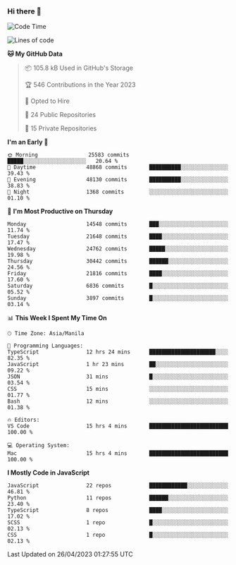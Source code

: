 ### Hi there 👋

<!--START_SECTION:waka-->
![Code Time](http://img.shields.io/badge/Code%20Time-218%20hrs%2053%20mins-blue)

![Lines of code](https://img.shields.io/badge/From%20Hello%20World%20I%27ve%20Written-57.0%20million%20lines%20of%20code-blue)

**🐱 My GitHub Data** 

> 📦 105.8 kB Used in GitHub's Storage 
 > 
> 🏆 546 Contributions in the Year 2023
 > 
> 💼 Opted to Hire
 > 
> 📜 24 Public Repositories 
 > 
> 🔑 15 Private Repositories 
 > 
**I'm an Early 🐤** 

```text
🌞 Morning                25583 commits       █████░░░░░░░░░░░░░░░░░░░░   20.64 % 
🌆 Daytime                48868 commits       ██████████░░░░░░░░░░░░░░░   39.43 % 
🌃 Evening                48130 commits       ██████████░░░░░░░░░░░░░░░   38.83 % 
🌙 Night                  1368 commits        ░░░░░░░░░░░░░░░░░░░░░░░░░   01.10 % 
```
📅 **I'm Most Productive on Thursday** 

```text
Monday                   14548 commits       ███░░░░░░░░░░░░░░░░░░░░░░   11.74 % 
Tuesday                  21648 commits       ████░░░░░░░░░░░░░░░░░░░░░   17.47 % 
Wednesday                24762 commits       █████░░░░░░░░░░░░░░░░░░░░   19.98 % 
Thursday                 30442 commits       ██████░░░░░░░░░░░░░░░░░░░   24.56 % 
Friday                   21816 commits       ████░░░░░░░░░░░░░░░░░░░░░   17.60 % 
Saturday                 6836 commits        █░░░░░░░░░░░░░░░░░░░░░░░░   05.52 % 
Sunday                   3897 commits        █░░░░░░░░░░░░░░░░░░░░░░░░   03.14 % 
```


📊 **This Week I Spent My Time On** 

```text
🕑︎ Time Zone: Asia/Manila

💬 Programming Languages: 
TypeScript               12 hrs 24 mins      █████████████████████░░░░   82.35 % 
JavaScript               1 hr 23 mins        ██░░░░░░░░░░░░░░░░░░░░░░░   09.22 % 
JSON                     31 mins             █░░░░░░░░░░░░░░░░░░░░░░░░   03.54 % 
CSS                      15 mins             ░░░░░░░░░░░░░░░░░░░░░░░░░   01.77 % 
Bash                     12 mins             ░░░░░░░░░░░░░░░░░░░░░░░░░   01.38 % 

🔥 Editors: 
VS Code                  15 hrs 4 mins       █████████████████████████   100.00 % 

💻 Operating System: 
Mac                      15 hrs 4 mins       █████████████████████████   100.00 % 
```

**I Mostly Code in JavaScript** 

```text
JavaScript               22 repos            ████████████░░░░░░░░░░░░░   46.81 % 
Python                   11 repos            ██████░░░░░░░░░░░░░░░░░░░   23.40 % 
TypeScript               8 repos             ████░░░░░░░░░░░░░░░░░░░░░   17.02 % 
SCSS                     1 repo              █░░░░░░░░░░░░░░░░░░░░░░░░   02.13 % 
CSS                      1 repo              █░░░░░░░░░░░░░░░░░░░░░░░░   02.13 % 
```




 Last Updated on 26/04/2023 01:27:55 UTC
<!--END_SECTION:waka-->
